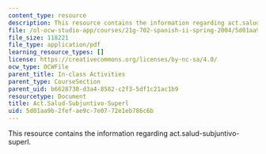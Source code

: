 ```yaml
---
content_type: resource
description: This resource contains the information regarding act.salud-subjuntivo-superl.
file: /ol-ocw-studio-app/courses/21g-702-spanish-ii-spring-2004/5d01aa9b2fefae9c7e0772e1eb786c6b_MIT21G_702S04_29sal_sub.pdf
file_size: 118221
file_type: application/pdf
learning_resource_types: []
license: https://creativecommons.org/licenses/by-nc-sa/4.0/
ocw_type: OCWFile
parent_title: In-class Activities
parent_type: CourseSection
parent_uid: b6628738-d3a4-8582-c2f3-5df1c21ac1b9
resourcetype: Document
title: Act.Salud-Subjuntivo-Superl
uid: 5d01aa9b-2fef-ae9c-7e07-72e1eb786c6b
---
```

This resource contains the information regarding act.salud-subjuntivo-superl.